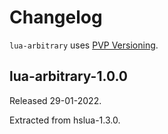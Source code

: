 # Changelog

`lua-arbitrary` uses [PVP Versioning][].

## lua-arbitrary-1.0.0

Released 29-01-2022.

Extracted from hslua-1.3.0.

  [PVP Versioning]: https://pvp.haskell.org
